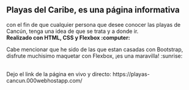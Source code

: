 <h2>Playas del Caribe, es una página informativa</h2>
con el fin de que cualquier persona que desee conocer las playas de Cancún, tenga una idea de que se trata y a donde ir.
</br>
<b>Realizado con HTML, CSS y Flexbox :computer:</b>
</br>
<p>Cabe mencionar que he sido de las que estan casadas con Bootstrap, disfrute muchisimo maquetar con Flexbox, ¡es una maravilla! :sunrise:</p>
</br>
Dejo el link de la página en vivo y directo:  
https://playas-cancun.000webhostapp.com/
